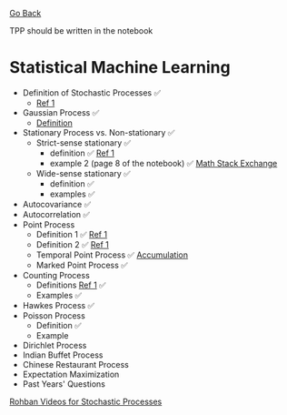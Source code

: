 [Go Back](https://github.com/arm-on/plan/blob/main/README.md)

TPP should be written in the notebook

# Statistical Machine Learning
- Definition of Stochastic Processes :white_check_mark:
    - [Ref 1](https://github.com/arm-on/plan/blob/main/materials/stochastic-process-definition.pdf)
- Gaussian Process :white_check_mark:
    - [Definition](https://www.youtube.com/watch?v=vU6AiEYED9E)
- Stationary Process vs. Non-stationary :white_check_mark:
    - Strict-sense stationary :white_check_mark:
        - definition :white_check_mark: [Ref 1](https://github.com/arm-on/plan/blob/main/materials/stochastic-process.pdf)
        - example 2 (page 8 of the notebook) :white_check_mark: [Math Stack Exchange](https://math.stackexchange.com/questions/4262404/proving-that-xt-ta-where-a-sim-mathrmuniform2-9-is-not-strict-sen)
    - Wide-sense stationary :white_check_mark:
        - definition :white_check_mark:
        - examples :white_check_mark:
- Autocovariance :white_check_mark:
- Autocorrelation :white_check_mark:
- Point Process
    - Definition 1 :white_check_mark: [Ref 1](https://github.com/arm-on/plan/blob/main/materials/point-process.pdf)
    - Definition 2 :white_check_mark: [Ref 1](https://hpaulkeeler.com/point-processes/)
    - Temporal Point Process :white_check_mark: [Accumulation](https://github.com/arm-on/plan/blob/main/ongoing/temporal-point-process.md)
    - Marked Point Process :white_check_mark:
- Counting Process
    - Definitions [Ref 1](https://github.com/arm-on/plan/blob/main/materials/point-proc.pdf) :white_check_mark:
    - Examples :white_check_mark:
- Hawkes Process :white_check_mark:
- Poisson Process
    - Definition :white_check_mark:
    - Example
- Dirichlet Process
- Indian Buffet Process
- Chinese Restaurant Process
- Expectation Maximization
- Past Years' Questions


[Rohban Videos for Stochastic Processes](https://www.aparat.com/playlist/1007391)